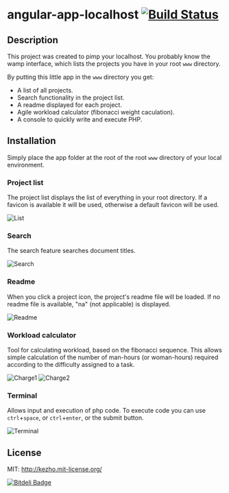 # angular-app-localhost [![Build Status](https://travis-ci.org/mfrancois/angular-app-localhost.png?branch=feature/travis)](https://travis-ci.org/mfrancois/angular-app-localhost)


## Description
This project was created to pimp your localhost. You probably know the wamp interface, which lists the projects you have in your root `www` directory.

By putting this little app in the `www` directory you get:

* A list of all projects.
* Search functionality in the project list.
* A readme displayed for each project.
* Agile workload calculator (fibonacci weight caculation). 
* A console to quickly write and execute PHP.


## Installation

Simply place the app folder at the root of the root `www` directory of your local environment.


### Project list

The project list displays the list of everything in your root directory.
If a favicon is available it will be used, otherwise a default favicon will be used.

![List](http://www.kezho.com/application/data/demo/angular-app-localhost/images/all.png)


### Search
The search feature searches document titles.

![Search](http://www.kezho.com/application/data/demo/angular-app-localhost/images/search.png)


### Readme
When you click a project icon, the project's readme file will be loaded. If no readme file is available, "na" (not applicable) is displayed.

![Readme](http://www.kezho.com/application/data/demo/angular-app-localhost/images/all.png)

### Workload calculator

Tool for calculating workload, based on the fibonacci sequence. This allows simple calculation of the number of man-hours (or woman-hours) required according to the difficulty assigned to a task.

![Charge1](http://www.kezho.com/application/data/demo/angular-app-localhost/images/poids.png)
![Charge2](http://www.kezho.com/application/data/demo/angular-app-localhost/images/poids2.png)

### Terminal
Allows input and execution of php code.
To execute code you can use `ctrl`+`space`, or `ctrl`+`enter`, or the submit button.

![Terminal](http://www.kezho.com/application/data/demo/angular-app-localhost/images/terminal.png)

License
-------
MIT: http://kezho.mit-license.org/



[![Bitdeli Badge](https://d2weczhvl823v0.cloudfront.net/mfrancois/angular-app-localhost/trend.png)](https://bitdeli.com/free "Bitdeli Badge")

